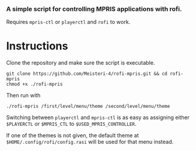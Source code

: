 ### A simple script for controlling MPRIS applications with rofi.

Requires `mpris-ctl` or `playerctl` and `rofi` to work.

# Instructions
Clone the repository and make sure the script is executable.
```
git clone https://github.com/Meisteri-4/rofi-mpris.git && cd rofi-mpris
chmod +x ./rofi-mpris
```
Then run with
```
./rofi-mpris /first/level/menu/theme /second/level/menu/theme
```
Switching between `playerctl` and `mpris-ctl` is as easy as assigning either `$PLAYERCTL` or `$MPRIS_CTL` to `$USED_MPRIS_CONTROLLER`.

If one  of the themes is not given, the default theme at `$HOME/.config/rofi/config.rasi` will be used for that menu instead.
